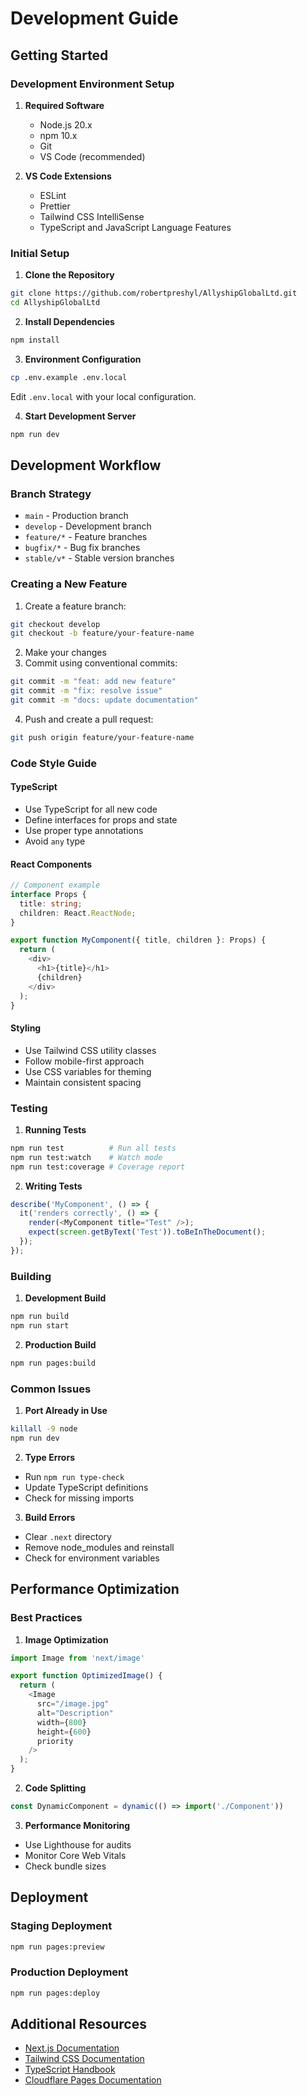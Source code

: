 # Development Guide

## Getting Started

### Development Environment Setup

1. **Required Software**
   - Node.js 20.x
   - npm 10.x
   - Git
   - VS Code (recommended)

2. **VS Code Extensions**
   - ESLint
   - Prettier
   - Tailwind CSS IntelliSense
   - TypeScript and JavaScript Language Features

### Initial Setup

1. **Clone the Repository**
```bash
git clone https://github.com/robertpreshyl/AllyshipGlobalLtd.git
cd AllyshipGlobalLtd
```

2. **Install Dependencies**
```bash
npm install
```

3. **Environment Configuration**
```bash
cp .env.example .env.local
```

Edit `.env.local` with your local configuration.

4. **Start Development Server**
```bash
npm run dev
```

## Development Workflow

### Branch Strategy

- `main` - Production branch
- `develop` - Development branch
- `feature/*` - Feature branches
- `bugfix/*` - Bug fix branches
- `stable/v*` - Stable version branches

### Creating a New Feature

1. Create a feature branch:
```bash
git checkout develop
git checkout -b feature/your-feature-name
```

2. Make your changes
3. Commit using conventional commits:
```bash
git commit -m "feat: add new feature"
git commit -m "fix: resolve issue"
git commit -m "docs: update documentation"
```

4. Push and create a pull request:
```bash
git push origin feature/your-feature-name
```

### Code Style Guide

#### TypeScript
- Use TypeScript for all new code
- Define interfaces for props and state
- Use proper type annotations
- Avoid `any` type

#### React Components
```typescript
// Component example
interface Props {
  title: string;
  children: React.ReactNode;
}

export function MyComponent({ title, children }: Props) {
  return (
    <div>
      <h1>{title}</h1>
      {children}
    </div>
  );
}
```

#### Styling
- Use Tailwind CSS utility classes
- Follow mobile-first approach
- Use CSS variables for theming
- Maintain consistent spacing

### Testing

1. **Running Tests**
```bash
npm run test          # Run all tests
npm run test:watch    # Watch mode
npm run test:coverage # Coverage report
```

2. **Writing Tests**
```typescript
describe('MyComponent', () => {
  it('renders correctly', () => {
    render(<MyComponent title="Test" />);
    expect(screen.getByText('Test')).toBeInTheDocument();
  });
});
```

### Building

1. **Development Build**
```bash
npm run build
npm run start
```

2. **Production Build**
```bash
npm run pages:build
```

### Common Issues

1. **Port Already in Use**
```bash
killall -9 node
npm run dev
```

2. **Type Errors**
- Run `npm run type-check`
- Update TypeScript definitions
- Check for missing imports

3. **Build Errors**
- Clear `.next` directory
- Remove node_modules and reinstall
- Check for environment variables

## Performance Optimization

### Best Practices

1. **Image Optimization**
```typescript
import Image from 'next/image'

export function OptimizedImage() {
  return (
    <Image
      src="/image.jpg"
      alt="Description"
      width={800}
      height={600}
      priority
    />
  );
}
```

2. **Code Splitting**
```typescript
const DynamicComponent = dynamic(() => import('./Component'))
```

3. **Performance Monitoring**
- Use Lighthouse for audits
- Monitor Core Web Vitals
- Check bundle sizes

## Deployment

### Staging Deployment
```bash
npm run pages:preview
```

### Production Deployment
```bash
npm run pages:deploy
```

## Additional Resources

- [Next.js Documentation](https://nextjs.org/docs)
- [Tailwind CSS Documentation](https://tailwindcss.com/docs)
- [TypeScript Handbook](https://www.typescriptlang.org/docs)
- [Cloudflare Pages Documentation](https://developers.cloudflare.com/pages) 